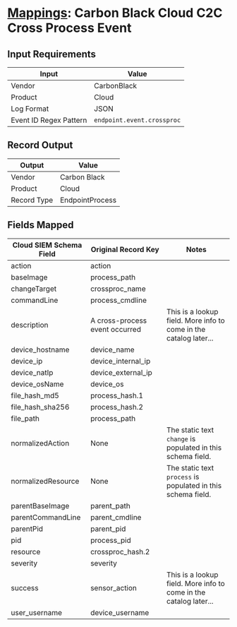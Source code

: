 # [Mappings](README.md): Carbon Black Cloud C2C Cross Process Event

## Input Requirements

|Input|Value|
|-----|-----|
|Vendor|CarbonBlack|
|Product|Cloud|
|Log Format|JSON|
|Event ID Regex Pattern|`endpoint.event.crossproc`|

## Record Output

|Output|Value|
|------|-----|
|Vendor|Carbon Black|
|Product|Cloud|
|Record Type|EndpointProcess|

## Fields Mapped

|Cloud SIEM Schema Field|Original Record Key|Notes|
|-----------------------|-------------------|-----|
|action|action||
|baseImage|process_path||
|changeTarget|crossproc_name||
|commandLine|process_cmdline||
|description|A cross-process event occurred|This is a lookup field. More info to come in the catalog later...|
|device_hostname|device_name||
|device_ip|device_internal_ip||
|device_natIp|device_external_ip||
|device_osName|device_os||
|file_hash_md5|process_hash.1||
|file_hash_sha256|process_hash.2||
|file_path|process_path||
|normalizedAction|None|The static text `change` is populated in this schema field.|
|normalizedResource|None|The static text `process` is populated in this schema field.|
|parentBaseImage|parent_path||
|parentCommandLine|parent_cmdline||
|parentPid|parent_pid||
|pid|process_pid||
|resource|crossproc_hash.2||
|severity|severity||
|success|sensor_action|This is a lookup field. More info to come in the catalog later...|
|user_username|device_username||

